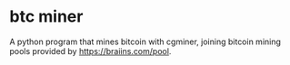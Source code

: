 # btc miner
A python program that mines bitcoin with cgminer, joining bitcoin mining pools provided by https://braiins.com/pool. 


